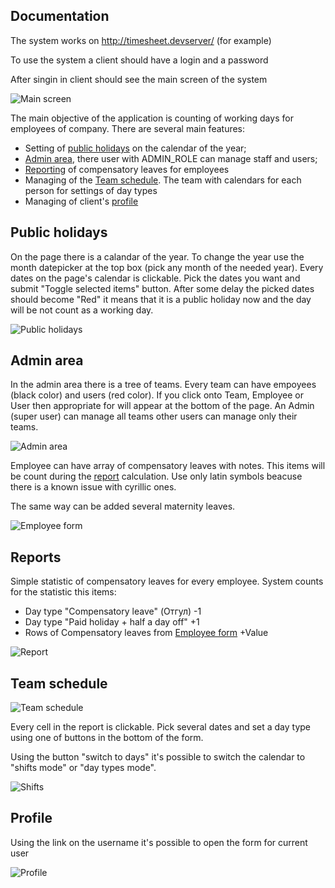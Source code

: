 Documentation
---

The system works on <http://timesheet.devserver/> (for example)

To use the system a client should have a login and a password

After singin in client should see the main screen of the system

![Main screen](assets/index-page.jpg)

The main objective of the application is counting of working days for employees of company. There are several main features:

- Setting of [public holidays](#public-holidays) on the calendar of the year;
- [Admin area](#admin-area), there user with ADMIN_ROLE can manage staff and users;
- [Reporting](#reports) of compensatory leaves for employees
- Managing of the [Team schedule](#team). The team with calendars for each person for settings of day types
- Managing of client's [profile](#profile)

Public holidays <a name="public-holidays"></a>
---

On the page there is a calandar of the year. 
To change the year use the month datepicker at the top box (pick any month of the needed year). 
Every dates on the page's calendar is clickable. Pick the dates you want and submit "Toggle selected items" button. After some delay the picked dates should become "Red" it means that it is a public holiday now and the day will be not count as a working day.

![Public holidays](assets/public-holidays.jpg)



Admin area <a name="admin-area"></a>
---

In the admin area there is a tree of teams. Every team can have empoyees (black color) and users (red color). If you click onto Team, Employee or User then appropriate for will appear at the bottom of the page. An Admin (super user) can manage all teams other users can manage only their teams.

![Admin area](assets/admin-area.jpg)

Employee can have array of compensatory leaves with notes. This items will be count during the [report](#reports) calculation. Use only latin symbols beacuse there is a known issue with cyrillic ones.

The same way can be added several maternity leaves.

![Employee form](assets/employee-form.jpg)

Reports <a name="reports"></a>
---

Simple statistic of compensatory leaves for every employee. System counts for the statistic this items:

 - Day type "Compensatory leave" (Отгул) -1
 - Day type "Paid holiday + half a day off" +1
 - Rows of Compensatory leaves from [Employee form](#admin-area) +Value

![Report](assets/report.jpg)

Team schedule <a name="team"></a>
---

![Team schedule](assets/team-schedule.jpg)

Every cell in the report is clickable. Pick several dates and set a day type using one of buttons in the bottom of the form.

Using the button "switch to days" it's possible to switch the calendar to "shifts mode" or "day types mode".

![Shifts](assets/shifts.jpg)


Profile <a name="profile"></a>
---

Using the link on the username it's possible to open the form for current user

![Profile](assets/profile.jpg)
